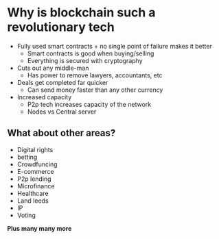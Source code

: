 # Why is blockchain such a revolutionary tech

* Fully used smart contracts + no single point of failure makes it better
    - Smart contracts is good when buying/selling
    - Everything is secured with cryptography
* Cuts out any middle-man
    - Has power to remove lawyers, accountants, etc
* Deals get completed far quicker
    - Can send money faster than any other currency
* Increased capacity
    - P2p tech increases capacity of the network
    - Nodes vs Central server

## What about other areas?

* Digital rights
* betting
* Crowdfuncing
* E-commerce
* P2p lending
* Microfinance
* Healthcare
* Land leeds
* IP
* Voting

**Plus many many more**


